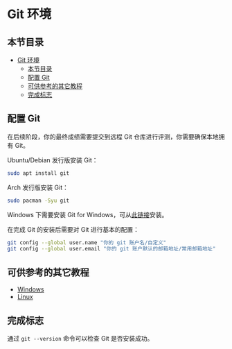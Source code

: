 # Git 环境

## 本节目录

- [Git 环境](#git-环境)
  - [本节目录](#本节目录)
  - [配置 Git](#配置-git)
  - [可供参考的其它教程](#可供参考的其它教程)
  - [完成标志](#完成标志)

## 配置 Git

在后续阶段，你的最终成绩需要提交到远程 Git 仓库进行评测，你需要确保本地拥有 Git。

Ubuntu/Debian 发行版安装 Git：

```bash
sudo apt install git
```

Arch 发行版安装 Git：

```bash
sudo pacman -Syu git
```

Windows 下需要安装 Git for Windows，可从[此链接](https://gitforwindows.org/)安装。

在完成 Git 的安装后需要对 Git 进行基本的配置：

```bash
git config --global user.name "你的 git 账户名/自定义"
git config --global user.email "你的 git 账户默认的邮箱地址/常用邮箱地址"
```

## 可供参考的其它教程

- [Windows](https://blog.csdn.net/orange228/article/details/79365795)
- [Linux](https://www.cnblogs.com/wulixia/p/11016684.html)

## 完成标志

通过 `git --version` 命令可以检查 Git 是否安装成功。
